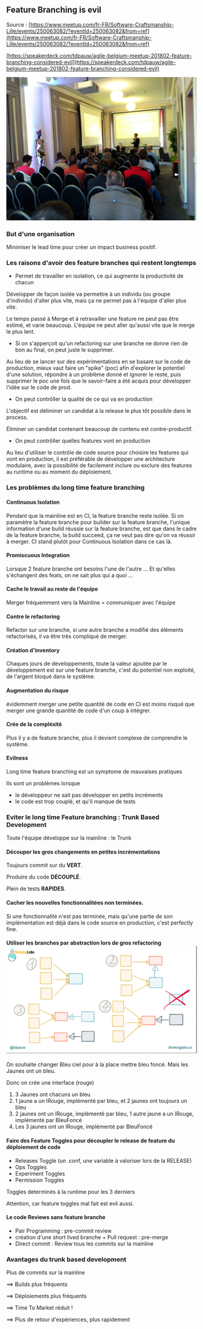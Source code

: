 ## Feature Branching is evil

Source : [https://www.meetup.com/fr-FR/Software-Craftsmanship-Lille/events/250063082/?eventId=250063082&from=ref](https://www.meetup.com/fr-FR/Software-Craftsmanship-Lille/events/250063082/?eventId=250063082&from=ref)

[https://speakerdeck.com/tdpauw/agile-belgium-meetup-201802-feature-branching-considered-evil](https://speakerdeck.com/tdpauw/agile-belgium-meetup-201802-feature-branching-considered-evil)

![](/assets/31945345_10156452115494885_1204198049706934272_n.jpg)

### But d'une organisation

Minimiser le lead time pour créer un impact business positif.

### Les raisons d'avoir des feature branches qui restent longtemps

* Permet de travailler en isolation, ce qui augmente la productivité de chacun

Développer de façon isolée va permettre à un individu \(ou groupe d'individu\) d'aller plus vite, mais ça ne permet pas à l'équipe d'aller plus vite.

Le temps passé à Merge et à retravailler une feature ne peut pas être estimé, et varie beaucoup. L'équipe ne peut aller qu'aussi vite que le merge le plus lent.

* Si on s'apperçoit qu'un refactoring sur une branche ne donne rien de bon au final, on peut juste le supprimer.

Au lieu de se lancer sur des expérimentations en se basant sur le code de production, mieux vaut faire un "spike" \(poc\) afin d'explorer le potentiel d'une solution, répondre à un problème donné et ignorer le reste, puis supprimer le poc une fois que le savoir-faire a été acquis pour développer l'idée sur le code de prod.

* On peut contrôller la qualité de ce qui va en production

L'objectif est déliminer un candidat à la release le plus tôt possible dans le process.

Éliminer un candidat contenant beaucoup de contenu est contre-productif.

* On peut contrôller quelles features vont en production

Au lieu d'utiliser le contrôle de code source pour choisire les features qui vont en production, il est préférable de développer une architecture modulaire, avec la possibilité de facilement inclure ou exclure des features au runtime ou au moment du déploiement.

### Les problèmes du long time feature branching

#### Continuous Isolation

Pendant que la mainline est en CI, la feature branche reste isolée. Si on paramètre la feature branche pour builder sur la feature branche, l'unique information d'une build réussie sur la feature branche, est que dans le cadre de la feature branche, la build succeed, ça ne veut pas dire qu'on va réussir à merger. CI stand plutôt pour Continuous Isolation dans ce cas là.

#### Promiscuous Integration

Lorsque 2 feature branche ont besoins l'une de l'autre ... Et qu'elles s'échangent des feats, on ne sait plus qui a quoi ...

#### Cache le travail au reste de l'équipe

Merger fréquemment vers la Mainline = communiquer avec l'équipe

#### Contre le refactoring

Refactor sur une branche, si une autre branche a modifié des éléments refactorisés, il va être très compliqué de merger.

#### Création d'inventory

Chaques jours de developpements, toute la valeur ajoutée par le développement est sur une feature branche, c'est du potentiel non exploité, de l'argent bloqué dans le système.

#### Augmentation du risque

évidemment merger une petite quantité de code en CI est moins risqué que merger une grande quantité de code d'un coup à intégrer.

#### Crée de la compléxité

Plus il y a de feature branche, plus il devient complexe de comprendre le système.

#### Evilness

Long time feature branching est un symptome de mauvaises pratiques

Ils sont un problèmes lorsque

* le développeur ne sait pas développer en petits incréments
* le code est trop couplé, et qu'il manque de tests

### Eviter le long time Feature branching : Trunk Based Development

Toute l'équipe développe sur la mainline : le Trunk

#### Découper les gros changements en petites incrémentations

Toujours commit sur du **VERT**.

Produire du code **DÉCOUPLÉ**.

Plein de tests **RAPIDES**.

#### Cacher les nouvelles fonctionnalitées non terminées.

Si une fonctionnalité n'est pas terminée, mais qu'une partie de son implémentation est déjà dans le code source en production, c'est perfectly fine.

#### Utiliser les branches par abstraction lors de gros refactoring![](/assets/refactoring.PNG)

On souhaite changer Bleu ciel pour à la place mettre bleu foncé. Mais les Jaunes ont un bleu.

Donc on crée une interface \(rouge\)

1. 3 Jaunes ont chacuns un bleu
2. 1 jaune a un IRouge, implémenté par bleu, et 2 jaunes ont toujours un bleu
3. 2 jaunes ont un IRouge, implémenté par bleu, 1 autre jaune a un IRouge, implémenté par BleuFoncé
4. Les 3 jaunes ont un IRouge, implémenté par BleuFoncé

#### Faire des Feature Toggles pour découpler le release de feature du déploiement de code

* Releases Toggle \(un .conf, une variable à valoriser lors de la RELEASE\)
* Ops Toggles
* Experiment Toggles
* Permission Toggles

Toggles determinés à la runtime pour les 3 derniers

Attention, car feature toggles mal fait est evil aussi.

#### Le code Reviews sans feature branche

* Pair Programming : pre-commit review
* création d'une short lived branche + Pull request : pre-merge
* Direct commit : Review tous les commits sur la mainline

### Avantages du trunk based development

Plus de commits sur la mainline

==&gt; Builds plus fréquents

==&gt; Déploiements plus fréquents

==&gt; Time To Market réduit !

==&gt; Plus de retour d'expériences, plus rapidement

